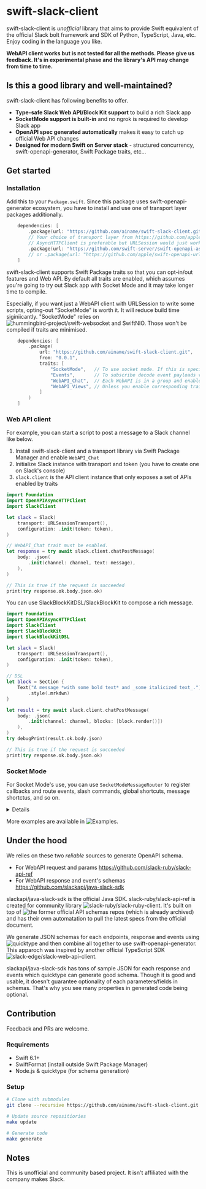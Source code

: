 # swift-slack-client

swift-slack-client is _unofficial_ library that aims to provide Swift equivalent of the official Slack bolt framework and SDK of Python, TypeScript, Java, etc.
Enjoy coding in the language you like.

**WebAPI client works but is not tested for all the methods. Please give us feedback. It's in experimental phase and the library's API may change from time to time.**

## Is this a good library and well-maintained?

swift-slack-client has following benefits to offer.

* **Type-safe Slack Web API/Block Kit support** to build a rich Slack app
* **SocketMode support is built-in** and no ngrok is required to develop Slack app
* **OpenAPI spec generated automatically** makes it easy to catch up official Web API changes
* **Designed for modern Swift on Server stack** - structured concurrency, swift-openapi-generator, Swift Package traits, etc...

## Get started

### Installation

Add this to your `Package.swift`. Since this package uses swift-openapi-generator ecosystem,
you have to install and use one of transport layer packages additionally.

```swift
    dependencies: [
        .package(url: "https://github.com/ainame/swift-slack-client.git", from: "0.0.1"),
        // Your choice of transport layer from https://github.com/apple/swift-openapi-generator?tab=readme-ov-file#package-ecosystem
        // AsyncHTTPClient is preferable but URLSession would just work for simple cases
        .package(url: "https://github.com/swift-server/swift-openapi-async-http-client", from: "1.1.0"),
        // or .package(url: "https://github.com/apple/swift-openapi-urlsession", from: "1.1.0"),
    ]
```

swift-slack-client supports Swift Package traits so that you can opt-in/out features and Web API.
By default all traits are enabled, which assumes you're going to try out Slack app with Socket Mode and it may take longer time to compile.

Especially, if you want just a WebAPI client with URLSession to write some scripts, opting-out "SocketMode" is worth it.
It will reduce build time siginiicantly. "SocketMode" relies on ![hummingbird-project/swift-websocket](https://github.com/hummingbird-project/swift-websocket) and SwiftNIO.
Those won't be compiled if traits are minimised.

```swift
    dependencies: [
        .package(
            url: "https://github.com/ainame/swift-slack-client.git",
            from: "0.0.1",
            traits: [
                "SocketMode",   // To use socket mode. If this is specified, swift-websocket package will be installed
                "Events",       // To subscribe decode event payloads via Events API (not RTM)
                "WebAPI_Chat",  // Each WebAPI is in a group and enabled/disabled by trait; chat.postMessage -> WebAPI_Chat
                "WebAPI_Views", // Unless you enable corresponding trait, API won't be available.
            ]
        )
    ]
```

### Web API client

For example, you can start a script to post a message to a Slack channel like below.

1. Install swift-slack-client and a transport library via Swift Package Manager and enable `WebAPI_Chat`
2. Initialize Slack instance with transport and token (you have to create one on Slack's console)
3. `slack.client` is the API client instance that only exposes a set of APIs enabled by traits

```swift
import Foundation
import OpenAPIAsyncHTTPClient
import SlackClient

let slack = Slack(
    transport: URLSessionTransport(),
    configuration: .init(token: token),
)

// WebAPI_Chat trait must be enabled.
let response = try await slack.client.chatPostMessage(
    body: .json(
        .init(channel: channel, text: message),
    ),
)

// This is true if the request is succeeded
print(try response.ok.body.json.ok)
```

You can use SlackBlockKitDSL/SlackBlockKit to compose a rich message.

```swift
import Foundation
import OpenAPIAsyncHTTPClient
import SlackClient
import SlackBlockKit
import SlackBlockKitDSL

let slack = Slack(
    transport: URLSessionTransport(),
    configuration: .init(token: token),
)

// DSL
let block = Section {
    Text("A message *with some bold text* and _some italicized text_.")
        .style(.mrkdwn)
}

let result = try await slack.client.chatPostMessage(
    body: .json(
        .init(channel: channel, blocks: [block.render()])
    ),
)
try debugPrint(result.ok.body.json)

// This is true if the request is succeeded
print(try response.ok.body.json.ok)
```

### Socket Mode

For Socket Mode's use, you can use `SocketModeMessageRouter` to register callbacks and
route events, slash commands, global shortcuts, message shortctus, and so on.

<details>

```swift
// You need app level token (`appToken`) to open a connection
let slack = Slack(
    transport: AsyncHTTPClientTransport(),
    configuration: .init(
        appToken: appToken,
        token: token,
    ),
)

// Create a router
let router = SocketModeMessageRouter()

// onSocketModeMessage provides routing to messages for all the events.
//
// context - provides access to API client, logger and some helpers
// envelope - (wrapper structure of payloads)
router.onSocketModeMessage { context, envelope in
    print("onMessage")
}

// Granular event routing
router.onEvent { context, envelope in
    switch envelope.event {
    case .appMention:
        print("onEvent: appMention")
    case .message:
        print("onEvent: meessage")
    default:
        break
    }
}

// A bit fine grained
router.onEvent(AppMentionEvent.self) { _, _, _ in
    print("onEvent: AppMentionEvent")
}

// All the interactive payloads
router.onInteractive { context, envelope in
    switch envelope.body {
    case .shortcut:
        print("onInteractive: .shortcut")
    case .messageAction:
        print("onInteractive: .messageAction")
    case .slashCommands:
        print("onInteractive: .slashCommands")
    case .blockActions:
        print("onInteractive: .blockActions")
    case .viewSubmission:
        print("onInteractive: .viewSubmission")
    case .viewClosed:
        print("onInteractive: .viewClosed")
    case .unsupported:
        print("onInteractive: .unsupported")
    }
}

// Can focus on specific callback id
router.onGlboalShortcut("run-something") { context, payload in
    print("onGlobalShortcut: \(payload._type) \(payload.callbackId!)")
}

router.onBlockAction("run-something") { context, payload in
    print("onGlobalShortcut: \(payload._type) \(payload.callbackId!)")
}

// Echo app with slash command
router.slashCommands("/echo") { context, envelope, event in
    context.respond(to: context.responseUrl, text: event.text, responseType: .inChannel)
}

// A simple text match routing on message event
// You can give Regex patterns in String
router.onSlackMessageMatched(with: "Hello", "World") { context, envelope, payload in
    print("onSlackMessageMatched: \(payload.text!)")
}

await slack.addSocketModeMessageRouter(router)

try await slack.runInSocketMode()
```

</details>

More examples are available in ![Examples](https://github.com/ainame/swift-slack-client/tree/main/Examples).

## Under the hood

We relies on these two _reliable_ sources to generate OpenAPI schema.

* For WebAPI request and params https://github.com/slack-ruby/slack-api-ref
* For WebAPI response and event's schemas https://github.com/slackapi/java-slack-sdk

slackapi/java-slack-sdk is the official Java SDK. slack-ruby/slack-api-ref is created for community library
![slack-ruby/slack-ruby-client](https://github.com/slack-ruby/slack-ruby-client). It's built on top of ![the former official API schemas repos](https://github.com/slackhq/slack-api-docs) (which is already archived) and has their own automatation to pull the latest specs from the official document.

We generate JSON schemas for each endpoints, response and events using ![quicktype](https://github.com/glideapps/quicktype) and then combine all together to use swift-openapi-generator. This apparoch was inspired by another official TypeScript SDK ![slack-edge/slack-web-api-client](https://github.com/slack-edge/slack-web-api-client).

slackapi/java-slack-sdk has tons of sample JSON for each response and events which quicktype can generate good schema. Though it is good and usable, it doesn't guarantee optionality of each parameters/fields in schemas. That's why you see many properties in generated code being optional.

## Contribution

Feedback and PRs are welcome.

### Requirements

* Swift 6.1+
* SwiftFormat (install outside Swift Package Manager)
* Node.js & quicktype (for schema generation)

### Setup

```bash
# Clone with submodules
git clone --recursive https://github.com/ainame/swift-slack-client.git

# Update source repositiories
make update

# Generate code
make generate
```

## Notes

This is unofficial and community based project.
It isn't affiliated with the company makes Slack.
